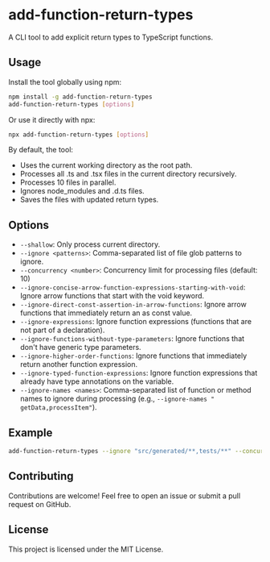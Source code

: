 # add-function-return-types

A CLI tool to add explicit return types to TypeScript functions.

## Usage

Install the tool globally using npm:

```bash
npm install -g add-function-return-types 
add-function-return-types [options]
```

Or use it directly with npx:

```bash
npx add-function-return-types [options]
```

By default, the tool:

- Uses the current working directory as the root path.
- Processes all .ts and .tsx files in the current directory recursively.
- Processes 10 files in parallel.
- Ignores node_modules and .d.ts files.
- Saves the files with updated return types.

## Options

- `--shallow`: Only process current directory.
- `--ignore <patterns>`: Comma-separated list of file glob patterns to ignore.
- `--concurrency <number>`: Concurrency limit for processing files (default: 10)
- `--ignore-concise-arrow-function-expressions-starting-with-void`: Ignore arrow functions that start with the void keyword.
- `--ignore-direct-const-assertion-in-arrow-functions`: Ignore arrow functions that immediately return an as const value.
- `--ignore-expressions`: Ignore function expressions (functions that are not part of a declaration).
- `--ignore-functions-without-type-parameters`: Ignore functions that don't have generic type parameters.
- `--ignore-higher-order-functions`: Ignore functions that immediately return another function expression.
- `--ignore-typed-function-expressions`: Ignore function expressions that already have type annotations on the variable.
- `--ignore-names <names>`: Comma-separated list of function or method names to ignore during processing (e.g., `--ignore-names "
  getData,processItem"`).

## Example

```bash
add-function-return-types --ignore "src/generated/**,tests/**" --concurrency 20
```

## Contributing

Contributions are welcome! Feel free to open an issue or submit a pull request on GitHub.

## License

This project is licensed under the MIT License.
